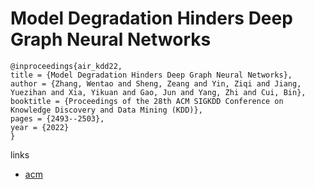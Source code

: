 # Model Degradation Hinders Deep Graph Neural Networks

```
@inproceedings{air_kdd22,
title = {Model Degradation Hinders Deep Graph Neural Networks},
author = {Zhang, Wentao and Sheng, Zeang and Yin, Ziqi and Jiang, Yuezihan and Xia, Yikuan and Gao, Jun and Yang, Zhi and Cui, Bin},
booktitle = {Proceedings of the 28th ACM SIGKDD Conference on Knowledge Discovery and Data Mining (KDD)},
pages = {2493--2503},
year = {2022}
}
```

links
- [acm](https://dl.acm.org/doi/10.1145/3534678.3539374)

